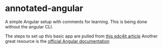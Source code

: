 # annotated-angular
A simple Angular setup with comments for learning. This is being done without the angular CLI.

The steps to set up this basic app are pulled from [this edc4it article](https://www.edc4it.com/blog/helloworld-angular2)
Another great resource is the [official Angular documentation](https://angular.io/guide/understanding-angular-overview)
